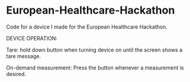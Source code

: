 # European-Healthcare-Hackathon
Code for a device I made for the European Healthcare Hackathon.


DEVICE OPERATION:

Tare: hold down button when turning device on until the screen shows a tare message. 

On-demand measurement: Press the button whenever a measurement is desired.
